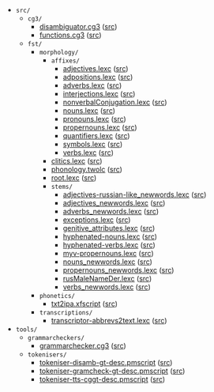 * `src/`
    * `cg3/`
        * [disambiguator.cg3](src-cg3-disambiguator.cg3.html) ([src](https://github.com/giellalt/lang-myv/blob/main/src/cg3/disambiguator.cg3))
        * [functions.cg3](src-cg3-functions.cg3.html) ([src](https://github.com/giellalt/lang-myv/blob/main/src/cg3/functions.cg3))
    * `fst/`
        * `morphology/`
            * `affixes/`
                * [adjectives.lexc](src-fst-morphology-affixes-adjectives.lexc.html) ([src](https://github.com/giellalt/lang-myv/blob/main/src/fst/morphology/affixes/adjectives.lexc))
                * [adpositions.lexc](src-fst-morphology-affixes-adpositions.lexc.html) ([src](https://github.com/giellalt/lang-myv/blob/main/src/fst/morphology/affixes/adpositions.lexc))
                * [adverbs.lexc](src-fst-morphology-affixes-adverbs.lexc.html) ([src](https://github.com/giellalt/lang-myv/blob/main/src/fst/morphology/affixes/adverbs.lexc))
                * [interjections.lexc](src-fst-morphology-affixes-interjections.lexc.html) ([src](https://github.com/giellalt/lang-myv/blob/main/src/fst/morphology/affixes/interjections.lexc))
                * [nonverbalConjugation.lexc](src-fst-morphology-affixes-nonverbalConjugation.lexc.html) ([src](https://github.com/giellalt/lang-myv/blob/main/src/fst/morphology/affixes/nonverbalConjugation.lexc))
                * [nouns.lexc](src-fst-morphology-affixes-nouns.lexc.html) ([src](https://github.com/giellalt/lang-myv/blob/main/src/fst/morphology/affixes/nouns.lexc))
                * [pronouns.lexc](src-fst-morphology-affixes-pronouns.lexc.html) ([src](https://github.com/giellalt/lang-myv/blob/main/src/fst/morphology/affixes/pronouns.lexc))
                * [propernouns.lexc](src-fst-morphology-affixes-propernouns.lexc.html) ([src](https://github.com/giellalt/lang-myv/blob/main/src/fst/morphology/affixes/propernouns.lexc))
                * [quantifiers.lexc](src-fst-morphology-affixes-quantifiers.lexc.html) ([src](https://github.com/giellalt/lang-myv/blob/main/src/fst/morphology/affixes/quantifiers.lexc))
                * [symbols.lexc](src-fst-morphology-affixes-symbols.lexc.html) ([src](https://github.com/giellalt/lang-myv/blob/main/src/fst/morphology/affixes/symbols.lexc))
                * [verbs.lexc](src-fst-morphology-affixes-verbs.lexc.html) ([src](https://github.com/giellalt/lang-myv/blob/main/src/fst/morphology/affixes/verbs.lexc))
            * [clitics.lexc](src-fst-morphology-clitics.lexc.html) ([src](https://github.com/giellalt/lang-myv/blob/main/src/fst/morphology/clitics.lexc))
            * [phonology.twolc](src-fst-morphology-phonology.twolc.html) ([src](https://github.com/giellalt/lang-myv/blob/main/src/fst/morphology/phonology.twolc))
            * [root.lexc](src-fst-morphology-root.lexc.html) ([src](https://github.com/giellalt/lang-myv/blob/main/src/fst/morphology/root.lexc))
            * `stems/`
                * [adjectives-russian-like_newwords.lexc](src-fst-morphology-stems-adjectives-russian-like_newwords.lexc.html) ([src](https://github.com/giellalt/lang-myv/blob/main/src/fst/morphology/stems/adjectives-russian-like_newwords.lexc))
                * [adjectives_newwords.lexc](src-fst-morphology-stems-adjectives_newwords.lexc.html) ([src](https://github.com/giellalt/lang-myv/blob/main/src/fst/morphology/stems/adjectives_newwords.lexc))
                * [adverbs_newwords.lexc](src-fst-morphology-stems-adverbs_newwords.lexc.html) ([src](https://github.com/giellalt/lang-myv/blob/main/src/fst/morphology/stems/adverbs_newwords.lexc))
                * [exceptions.lexc](src-fst-morphology-stems-exceptions.lexc.html) ([src](https://github.com/giellalt/lang-myv/blob/main/src/fst/morphology/stems/exceptions.lexc))
                * [genitive_attributes.lexc](src-fst-morphology-stems-genitive_attributes.lexc.html) ([src](https://github.com/giellalt/lang-myv/blob/main/src/fst/morphology/stems/genitive_attributes.lexc))
                * [hyphenated-nouns.lexc](src-fst-morphology-stems-hyphenated-nouns.lexc.html) ([src](https://github.com/giellalt/lang-myv/blob/main/src/fst/morphology/stems/hyphenated-nouns.lexc))
                * [hyphenated-verbs.lexc](src-fst-morphology-stems-hyphenated-verbs.lexc.html) ([src](https://github.com/giellalt/lang-myv/blob/main/src/fst/morphology/stems/hyphenated-verbs.lexc))
                * [myv-propernouns.lexc](src-fst-morphology-stems-myv-propernouns.lexc.html) ([src](https://github.com/giellalt/lang-myv/blob/main/src/fst/morphology/stems/myv-propernouns.lexc))
                * [nouns_newwords.lexc](src-fst-morphology-stems-nouns_newwords.lexc.html) ([src](https://github.com/giellalt/lang-myv/blob/main/src/fst/morphology/stems/nouns_newwords.lexc))
                * [propernouns_newwords.lexc](src-fst-morphology-stems-propernouns_newwords.lexc.html) ([src](https://github.com/giellalt/lang-myv/blob/main/src/fst/morphology/stems/propernouns_newwords.lexc))
                * [rusMaleNameDer.lexc](src-fst-morphology-stems-rusMaleNameDer.lexc.html) ([src](https://github.com/giellalt/lang-myv/blob/main/src/fst/morphology/stems/rusMaleNameDer.lexc))
                * [verbs_newwords.lexc](src-fst-morphology-stems-verbs_newwords.lexc.html) ([src](https://github.com/giellalt/lang-myv/blob/main/src/fst/morphology/stems/verbs_newwords.lexc))
        * `phonetics/`
            * [txt2ipa.xfscript](src-fst-phonetics-txt2ipa.xfscript.html) ([src](https://github.com/giellalt/lang-myv/blob/main/src/fst/phonetics/txt2ipa.xfscript))
        * `transcriptions/`
            * [transcriptor-abbrevs2text.lexc](src-fst-transcriptions-transcriptor-abbrevs2text.lexc.html) ([src](https://github.com/giellalt/lang-myv/blob/main/src/fst/transcriptions/transcriptor-abbrevs2text.lexc))
* `tools/`
    * `grammarcheckers/`
        * [grammarchecker.cg3](tools-grammarcheckers-grammarchecker.cg3.html) ([src](https://github.com/giellalt/lang-myv/blob/main/tools/grammarcheckers/grammarchecker.cg3))
    * `tokenisers/`
        * [tokeniser-disamb-gt-desc.pmscript](tools-tokenisers-tokeniser-disamb-gt-desc.pmscript.html) ([src](https://github.com/giellalt/lang-myv/blob/main/tools/tokenisers/tokeniser-disamb-gt-desc.pmscript))
        * [tokeniser-gramcheck-gt-desc.pmscript](tools-tokenisers-tokeniser-gramcheck-gt-desc.pmscript.html) ([src](https://github.com/giellalt/lang-myv/blob/main/tools/tokenisers/tokeniser-gramcheck-gt-desc.pmscript))
        * [tokeniser-tts-cggt-desc.pmscript](tools-tokenisers-tokeniser-tts-cggt-desc.pmscript.html) ([src](https://github.com/giellalt/lang-myv/blob/main/tools/tokenisers/tokeniser-tts-cggt-desc.pmscript))
